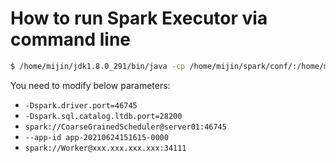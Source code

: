 # How to run Spark Executor via command line

```bash
$ /home/mijin/jdk1.8.0_291/bin/java -cp /home/mijin/spark/conf/:/home/mijin/spark/jars/*:/home/mijin/hadoop-3.2.2/etc/hadoop/ -Xmx30720M -Dspark.driver.port=46745 -Dspark.sql.catalog.ltdb.port=28200 -Duser.timezone=GMT org.apache.spark.executor.CoarseGrainedExecutorBackend --driver-url spark://CoarseGrainedScheduler@server01:46745 --executor-id 100 --hostname xxx.xxx.xxx.xxx --cores 40 --app-id app-20210624151615-0000 --worker-url spark://Worker@xxx.xxx.xxx.xxx:34111 --resourcesFile resource-executor.json
```

You need to modify below parameters:

- `-Dspark.driver.port=46745`
- `-Dspark.sql.catalog.ltdb.port=28200`
- `spark://CoarseGrainedScheduler@server01:46745`
- `--app-id app-20210624151615-0000`
- `spark://Worker@xxx.xxx.xxx.xxx:34111`